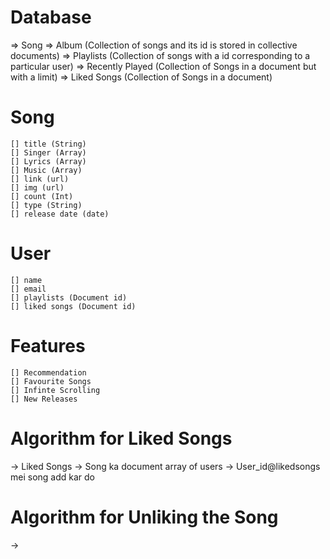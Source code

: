 # Database

=> Song
=> Album (Collection of songs and its id is stored in collective documents)
=> Playlists (Collection of songs with a id corresponding to a particular user)
=> Recently Played (Collection of Songs in a document but with a limit)
=> Liked Songs (Collection of Songs in a document)

# Song

    [] title (String)
    [] Singer (Array)
    [] Lyrics (Array)
    [] Music (Array)
    [] link (url)
    [] img (url)
    [] count (Int)
    [] type (String)
    [] release date (date)

# User

    [] name
    [] email
    [] playlists (Document id)
    [] liked songs (Document id)

# Features

    [] Recommendation
    [] Favourite Songs
    [] Infinte Scrolling
    [] New Releases

# Algorithm for Liked Songs

-> Liked Songs
-> Song ka document array of users
-> User_id@likedsongs mei song add kar do

# Algorithm for Unliking the Song

->
